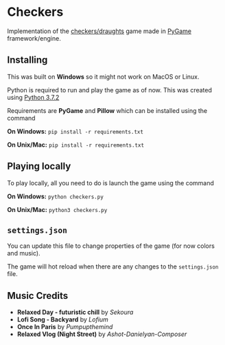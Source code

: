 # Checkers

Implementation of the [checkers/draughts](https://en.wikipedia.org/wiki/Draughts) game made in [PyGame](https://www.pygame.org/) framework/engine.

## Installing

This was built on **Windows** so it might not work on MacOS or Linux.

Python is required to run and play the game as of now. This was created using [Python 3.7.2](https://www.python.org/downloads/release/python-372/) 

Requirements are **PyGame** and **Pillow** which can be installed using the command

**On Windows:**  `pip install -r requirements.txt`

**On Unix/Mac:** `pip install -r requirements.txt`

## Playing locally 

To play locally, all you need to do is launch the game using the command 

**On Windows:** `python checkers.py`

**On Unix/Mac:** `python3 checkers.py`

## `settings.json`

You can update this file to change properties of the game (for now colors and music).

The game will hot reload when there are any changes to the `settings.json` file.

## Music Credits
- **Relaxed Day - futuristic chill** by *Sekoura*
- **Lofi Song - Backyard** by *Lofium*
- **Once In Paris** by *Pumpupthemind*
- **Relaxed Vlog (Night Street)** by *Ashot-Danielyan-Composer*